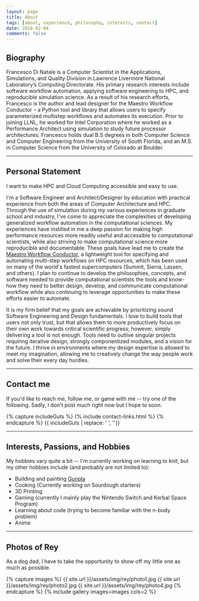 ```yaml
---
layout: page
title: About
tags: [about, experience, philosophy, interests, contact]
date: 2016-02-04
comments: false
---
```


## Biography

Francesco Di Natale is a Computer Scientist in the Applications, Simulations, and Quality Division in Lawrence Livermore National Laboratory’s Computing Directorate. His primary research interests include software workflow automation, applying software engineering to HPC, and reproducible simulation science. As a result of his research efforts, Francesco is the author and lead designer for the Maestro Workflow Conductor – a Python tool and library that allows users to specify parameterized multistep workflows and automates its execution. Prior to joining LLNL, he worked for Intel Corporation where he worked as a Performance Architect using simulation to study future processor architectures. Francesco holds dual B.S degrees in both Computer Science and Computer Engineering from the University of South Florida, and an M.S. in Computer Science from the University of Colorado at Boulder.

----

## Personal Statement

I want to make HPC and Cloud Computing accessible and easy to use.

I'm a Software Engineer and Architect/Designer by education with practical experience from both the areas of Computer Architecture and HPC. Through the use of simulation during my various experiences in graduate school and industry, I've come to appreciate the complexities of developing generalized workflow automation in the computational sciences. My experiences have instilled in me a deep passion for making high performance resources more readily useful and accessible to computational scientists, while also striving to make computational science more reproducible and documentable. These goals have lead me to create the [Maestro Workflow Conductor](https://github.com/LLNL/maestrowf), a lightweight tool for specifying and automating multi-step workflows on HPC resources, which has been used on many of the world's fastest supercomputers (Summit, Sierra, Lassen, and others). I plan to continue to develop the philosophies, concepts, and software needed to provide computational scientists the tools and know-how they need to better design, develop, and communicate computational workflow while also continuing to leverage opportunities to make these efforts easier to automate.

It is my firm belief that my goals are achievable by prioritizing sound Software Engineering and Design fundamentals. I love to build tools that users not only trust, but that allows them to more productively focus on their own work towards critical scientific progress; however, simply delivering a tool is not enough. Tools need to outlive singular projects requiring iterative design, strongly componentized modules, and a vision for the future. I thrive in environments where my design expertise is allowed to meet my imagination, allowing me to creatively change the way people work and solve their every day hurdles.

---
## Contact me

If you'd like to reach me, follow me, or game with me -- try one of the following. Sadly, I don't post much right now but I hope to soon.

<div class="row">
{% capture includeGuts %}
{% include contact-links.html %}
{% endcapture %}
{{ includeGuts | replace: '    ', ''}}
</div>

---
## Interests, Passions, and Hobbies

My hobbies vary quite a bit -- I'm currently working on learning to knit, but my other hobbies include (and probably are not limited to):

* Building and painting [Gunpla](https://en.wikipedia.org/wiki/Gundam_model)
* Cooking (Currently working on Sourdough starters)
* 3D Printing
* Gaming (currently I mainly play the Nintendo Switch and Kerbal Space Program)
* Learning about code (trying to become familiar with the n-body problem)
* Anime

---
## Photos of Rey

As a dog dad, I have to take the opportunity to show off my little one as much as possible.

{% capture images %}
    {{ site.url }}/assets/img/rey/photo1.jpg
    {{ site.url }}/assets/img/rey/photo2.jpg
    {{ site.url }}/assets/img/rey/photo4.jpg
{% endcapture %}
{% include gallery images=images cols=2 %}
